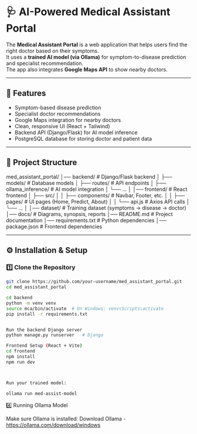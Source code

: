 # 🩺 AI-Powered Medical Assistant Portal

The **Medical Assistant Portal** is a web application that helps users find the right doctor based on their symptoms.  
It uses a **trained AI model (via Ollama)** for symptom-to-disease prediction and specialist recommendation.  
The app also integrates **Google Maps API** to show nearby doctors.

---

## 🚀 Features
- Symptom-based disease prediction  
- Specialist doctor recommendations  
- Google Maps integration for nearby doctors  
- Clean, responsive UI (React + Tailwind)  
- Backend API (Django/Flask) for AI model inference  
- PostgreSQL database for storing doctor and patient data  

---

## 📂 Project Structure
med_assistant_portal/
│── backend/ # Django/Flask backend
│ ├── models/ # Database models
│ ├── routes/ # API endpoints
│ ├── ollama_inference/ # AI model integration
│ └── ...
│
│── frontend/ # React frontend
│ ├── src/
│ │ ├── components/ # Navbar, Footer, etc.
│ │ ├── pages/ # UI pages (Home, Predict, About)
│ │ └── api.js # Axios API calls
│ └── ...
│
│── dataset/ # Training dataset (symptoms → disease → doctor)
│── docs/ # Diagrams, synopsis, reports
│── README.md # Project documentation
│── requirements.txt # Python dependencies
│── package.json # Frontend dependencies


---

## ⚙️ Installation & Setup

### 1️⃣ Clone the Repository
```bash
git clone https://github.com/your-username/med_assistant_portal.git
cd med_assistant_portal

cd backend
python -m venv venv
source mca/bin/activate  # On Windows: venv\Scripts\activate
pip install -r requirements.txt


Run the backend Django server
python manage.py runserver   # Django

Frontend Setup (React + Vite)
cd frontend
npm install
npm run dev



Run your trained model:

ollama run med-assist-model

```
4️⃣ Running Ollama Model

Make sure Ollama is installed:
Download Ollama -https://ollama.com/download/windows
